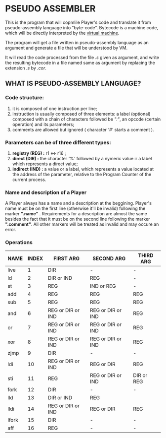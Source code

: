 # PSEUDO ASSEMBLER

This is the program that will copmlile Player's code and translate it from pseudo-assembly language into "byte-code". Bytecode is a machine code, which will be directly interpreted by the [virtual machine](https://github.com/yhetman/corewar "virtual machine").

The program will get a file written in pseudo-assembly language as an argument and generate a file that will be understood by VM.

It will read the code processed from the file *.s* given as argument, and write the resulting bytecode in a file named same as argument by replacing the extension *.s* by *.cor*.


## WHAT IS PSEUDO-ASSEMBLY LANGUAGE?


### Code structure:
1)	it is composed of one instruction per line;
2)	instruction is usually composed of three elements: a label (optional) composed with a chain of characters followed be *":"*, an opcode (certain operation) and its parameters;
3)	comments are allowed but ignored ( character *'#'* starts a comment ).

### Parameters can be of three different types:
1) **registry (REG) :** r1 <-> r16 ;
2) **direct (DIR) :** the character *'%'* followed by a nymeric value ir a label which represents a direct value;
3) **indirect (IND) :** a value or a label, which represents a value located at the address of the parameter, relative to the Program Counter of the current process.

### Name and description of a Player

  A Player always has a name and a description at the beggining.
  Player's name must be on the first line (otherwise it'll be invalid) following the marker **".name"** . Requirements for a description are almost the same besides the fact that it must be on the second line following the marker **".comment"**. All other markers will be treated as invalid and may occure an error.

### Operations

| NAME | INDEX | FIRST ARG | SECOND ARG | THIRD ARG |
| ---- | ----- | --------- | ---------- | --------- |
| live | 1 | DIR | - | - |
| ld | 2 | DIR or IND | REG | - |
| st | 3 | REG | IND or REG | - |
| add | 4 | REG | REG | REG |
| sub | 5 | REG | REG | REG |
| and | 6 | REG or DIR or IND | REG or DIR or IND | REG |
| or | 7 | REG or DIR or IND | REG or DIR or IND | REG |
| xor | 8 | REG or DIR or IND | REG or DIR or IND | REG |
| zjmp | 9| DIR | - | - |
| ldi | 10 | REG or DIR or IND | REG or DIR | REG |
| sti | 11 | REG | REG or DIR or IND | DIR or REG |
| fork | 12 | DIR | - | - |
| lld | 13 | DIR or IND | REG |
| lldi | 14 | REG or DIR or IND | REG or DIR | REG |
| lfork | 15 | DIR | - | - |
| aff | 16 | REG | - | - |
  
